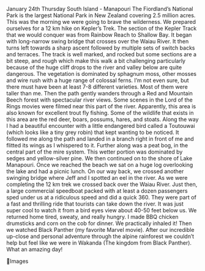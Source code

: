 January 24th Thursday
South Island - Manapouri
The Fiordland’s National Park is the largest National Park in New Zealand covering 2.5 million acres.
This was the morning we were going to brave the wilderness. We prepared ourselves for a 12 km hike
on Kepler’s Trek. The section of the Kepler Track that we would conquer was from Rainbow Reach to
Shallow Bay.
It began with long-narrow swing bridge that crosses over the Waiau River. It then turns left towards a
sharp ascent followed by multiple sets of switch backs and terraces. The track is well marked, and
rocked but some sections are a bit steep, and rough which make this walk a bit challenging
particularly because of the huge cliff drops to the river and valley below are quite dangerous. The
vegetation is dominated by sphagnum moss, other mosses and wire rush with a huge range of colossal
ferns. I’m not even sure, but there must have been at least 7-8 different varieties. Most of them were
taller than me.
Then the path gently wanders through a Red and Mountain Beech forest with spectacular river views.
Some scenes in the Lord of the Rings movies were filmed near this part of the river. Apparently, this
area is also known for excellent trout fly fishing. Some of the wildlife that exists in this area are the red
deer, boars, possums, hares, and stoats. Along the way I had a beautiful encounter with a little
endangered bird called a Toutouwai (which looks like a tiny grey robin) that kept wanting to be
noticed. It followed me along the path and landed in a branch right in front of me and flitted its wings
as I whispered to it.
Further along was a peat bog, in the central part of the mire system. This wetter portion was
dominated by sedges and yellow-silver pine. We then continued on to the shore of Lake Manapouri.
Once we reached the beach we sat on a huge log overlooking the lake and had a picnic lunch. On
our way back, we crossed another swinging bridge where Jeff and I spotted an eel in the river. As we
were completing the 12 km trek we crossed back over the Waiau River. Just then, a large commercial
speedboat packed with at least a dozen passengers sped under us at a ridiculous speed and did a
quick 360. They were part of a fast and thrilling ride that tourists can take down the river. It was just
super cool to watch it from a bird eyes view about 40-50 feet below us.
We returned home tired, sweaty, and really hungry. I made BBQ chicken drumsticks and corn on the
cob for dinner. We practically inhaled it! Then we watched Black Panther (my favorite Marvel movie).
After our incredible up-close and personal adventure through the alpine rainforest we couldn’t help
but feel like we were in Wakanda (The kingdom from Black Panther). What an amazing day!

Images

